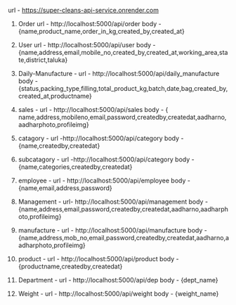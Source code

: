 url - https://super-cleans-api-service.onrender.com

1. Order
url - http://localhost:5000/api/order
body - {name,product_name,order_in_kg,created_by,created_at}

2. User
url - http://localhost:5000/api/user
body - {name,address,email,mobile_no,created_by,created_at,working_area,state,district,taluka}

3. Daily-Manufacture - 
url - http://localhost:5000/api/daily_manufacture
body - {status,packing_type,filling,total_product_kg,batch,date,bag,created_by,created_at,productname}

4. sales -
url - http://localhost:5000/api/sales
body - { name,address,mobileno,email,password,createdby,createdat,aadharno,aadharphoto,profileimg}

5. catagory - 
url -http://localhost:5000/api/category
body - {name,createdby,createdat}

6. subcatagory - 
url -http://localhost:5000/api/category
body - {name,categories,createdby,createdat}

7. employee -
url -  http://localhost:5000/api/employee
body - {name,email,address,password}

8. Management - 
url- http://localhost:5000/api/management
body - {name,address,email,password,createdby,createdat,aadharno,aadharphoto,profileimg}

9. manufacture - 
url - http://localhost:5000/api/manufacture 
body - {name,address,mob_no,email,password,createdby,createdat,aadharno,aadharphoto,profileimg}

10. product - 
url - http://localhost:5000/api/product
body -  {productname,createdby,createdat}

11. Department - 
url - http://localhost:5000/api/dep
body - {dept_name}

12. Weight - 
url - http://localhost:5000/api/weight
body - {weight_name}

